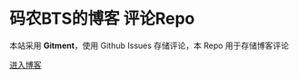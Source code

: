 # 码农BTS的博客 评论Repo

本站采用 **Gitment**，使用 Github Issues 存储评论，本 Repo 用于存储博客评论

<a href="https://billts.site">进入博客</a>
